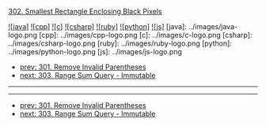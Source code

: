 [302. Smallest Rectangle Enclosing Black Pixels](https://leetcode.com/problems/smallest-rectangle-enclosing-black-pixels/)

[![java]](../java/302-smallest-rectangle-enclosing-black-pixels.md)
[![cpp]](../cpp/302-smallest-rectangle-enclosing-black-pixels.md)
[![c]](../c/302-smallest-rectangle-enclosing-black-pixels.md)
[![csharp]](../csharp/302-smallest-rectangle-enclosing-black-pixels.md)
[![ruby]](../ruby/302-smallest-rectangle-enclosing-black-pixels.md)
[![python]](../python/302-smallest-rectangle-enclosing-black-pixels.md)
[![js]](../js/302-smallest-rectangle-enclosing-black-pixels.md)
[java]: ../images/java-logo.png
[cpp]: ../images/cpp-logo.png
[c]: ../images/c-logo.png
[csharp]: ../images/csharp-logo.png
[ruby]: ../images/ruby-logo.png
[python]: ../images/python-logo.png
[js]: ../images/js-logo.png

- [prev: 301. Remove Invalid Parentheses](301-remove-invalid-parentheses.md)
- [next: 303. Range Sum Query - Immutable](303-range-sum-query-immutable.md)

---



---

- [prev: 301. Remove Invalid Parentheses](301-remove-invalid-parentheses.md)
- [next: 303. Range Sum Query - Immutable](303-range-sum-query-immutable.md)
